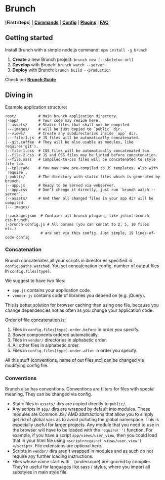 # Brunch

[**First steps**] | [**Commands**](./commands.md) | [**Config**](./config.md) | [**Plugins**](./plugins.md) | [**FAQ**](./faq.md)

## Getting started

Install Brunch with a simple node.js command: `npm install -g brunch`

1. **Create** a new Brunch project: `brunch new [--skeleton url]`
2. **Develop** with Brunch: `brunch watch --server`
3. **Deploy** with Brunch: `brunch build --production`

Check out [**Brunch Guide**](https://github.com/brunch/brunch-guide#readme)

## Diving in

Example application structure:

```
root/          # Main brunch application directory.
|-app/         # Your code may reside here.
|--assets/     # Static files that shall not be compiled
|---images/    # will be just copied to `public` dir.
|--views/      # Create any subdirectories inside `app` dir.
|---file-1.js  # JS files will be automatically concatenated.
|--git.coffee  # They will be also usable as modules, like require('git').
|--file-1.css  # CSS files will be automatically concatenated too.
|--file-2.css  # JS and CSS files may be linted before concatenation.
|--file.sass   # Compiled-to-css files will be concatenated to style file too.
|--tpl.jade    # You may have pre-compiled to JS templates. Also with `require`.
|-public/      # The directory with static files which is generated by brunch.
|--app.js      # Ready to be served via webserver.
|--app.css     # Don’t change it directly, just run `brunch watch --server`.
|--assets/     # And then all changed files in your app dir will be compiled.
|---images/

|-package.json  # Contains all brunch plugins, like jshint-brunch, css-brunch.
|-brunch-config.js # All params (you can concat to 2, 5, 10 files etc.)
                # are set via this config. Just simple, 15 lines-of-code config
```

### Concatenation

Brunch concatenates all your scripts in directories specified in
`config.paths.watched`. You set concatenation config, number of
output files in `config.files[type]`.

We suggest to have two files:

* `app.js` contains your application code.
* `vendor.js` contains code of libraries you depend on (e.g. jQuery).

This is better solution for browser caching than using one file,
because you change dependencies not as often as you change
your application code.

Order of file concatenation is:

1. Files in `config.files[type].order.before` in order you specify.
2. Bower components ordered automatically.
3. Files in `vendor/` directories in alphabetic order.
4. All other files in alphabetic order.
5. Files in `config.files[type].order.after` in order you specify.

All this stuff (conventions, name of out files etc) can be changed
via modifying config file.

### Conventions

Brunch also has conventions. Conventions are filters for files with special meaning. They can be changed via config.

* Static files in `assets/` dirs are copied directly to `public/`.
* Any scripts in `app/` dirs are wrapped by default into modules. These modules are Common.JS / AMD abstractions that allow you to simply get rid of global vars as to avoid polluting the global namespace. This is especially useful for larger projects. Any module that you need to use in the browser will have to be loaded with the `require('')` function. For example, if you have a script `app/views/user_view`, then you could load that in your html file using `<script>require('views/user_view')</script>`. File extensions are optional here.
* Scripts in `vendor/` dirs aren't wrapped in modules and as such do not require any further loading instructions.
* Files whose name start with `_` (underscore) are ignored by compiler. They're useful for languages like sass / stylus, where you import all substyles in main style file.
